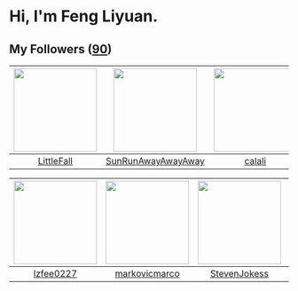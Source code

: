 # Hi, I'm Feng Liyuan.

## My Followers ([90](https://github.com/SunRunAway?tab=followers))

| <img src="https://avatars.githubusercontent.com/u/30543181?v=4" width="150" height="150" /> | <img src="https://avatars.githubusercontent.com/u/51537937?v=4" width="150" height="150" /> | <img src="https://avatars.githubusercontent.com/u/15995588?v=4" width="150" height="150" /> | <img src="https://avatars.githubusercontent.com/u/1814146?v=4" width="150" height="150" /> |
| :-----------------------------------------------------------------------------------------: | :-----------------------------------------------------------------------------------------: | :-----------------------------------------------------------------------------------------: | :----------------------------------------------------------------------------------------: |
|                         [LittleFall](https://github.com/LittleFall)                         |                 [SunRunAwayAwayAway](https://github.com/SunRunAwayAwayAway)                 |                             [calali](https://github.com/calali)                             |                            [rwifeng](https://github.com/rwifeng)                           |

| <img src="https://avatars.githubusercontent.com/u/1984045?v=4" width="150" height="150" /> | <img src="https://avatars.githubusercontent.com/u/52882128?v=4" width="150" height="150" /> | <img src="https://avatars.githubusercontent.com/u/71307974?v=4" width="150" height="150" /> | <img src="https://avatars.githubusercontent.com/u/14999922?v=4" width="150" height="150" /> |
| :----------------------------------------------------------------------------------------: | :-----------------------------------------------------------------------------------------: | :-----------------------------------------------------------------------------------------: | :-----------------------------------------------------------------------------------------: |
|                          [lzfee0227](https://github.com/lzfee0227)                         |                      [markovicmarco](https://github.com/markovicmarco)                      |                       [StevenJokess](https://github.com/StevenJokess)                       |                        [chenlinholl](https://github.com/chenlinholl)                        |